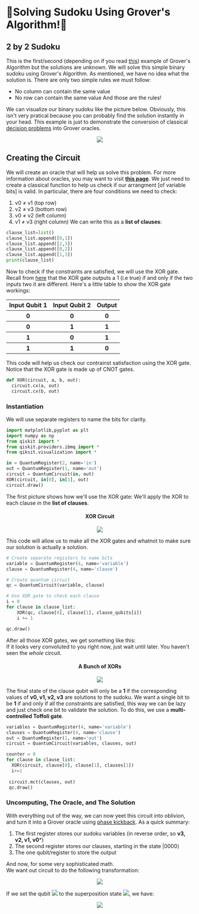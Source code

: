 🦈Solving Sudoku Using Grover's Algorithm!🦈
=============================================
## 2 by 2 Sudoku
This is the first/second (depending on if you read [this](https://tksmax.github.io/Grover-3SAT)) example of Grover's Algorithm but the solutions are unknown.
We will solve this simple binary sudoku using Grover's Algorithm.
As mentioned, we have no idea what the solution is.
There are only two simple rules we must follow:
- No column can contain the same value
- No row can contain the same value
And those are the rules!
  
We can visualize our binary sudoku like the picture below.
Obviously, this isn't very pratical because you can probably find the solution instantly in your head.
This example is just to demonstrate the conversion of classical [decision problems](https://en.wikipedia.org/wiki/Decision_problem) into Grover oracles.
<p align="center">
  <img src="https://qiskit.org/textbook/ch-algorithms/images/binary_sudoku.png">
</p>
  
## Creating the Circuit
We will create an oracle that will help us solve this problem.
For more information about oracles, you may want to visit **[this page](https://medium.com/nerd-for-tech/grovers-algorithm-3ac4616ce23a)**.
We just need to create a classical function to help us check if our arrangment \[of variable bits\] is valid.
In particular, there are four conditions we need to check:
1. v0 ≠ v1 (top row)
2. v2 ≠ v3 (bottom row)
3. v0 ≠ v2 (left column)
4. v1 ≠ v3 (right column)
We can write this as a **list of clauses**:  
```python
clause_list=list()
clause_list.append([0,1])
clause_list.append([2,3])
clause_list.append([0,2])
clause_list.append([1,3])
print(clause_list)
```
Now to check if the constraints are satisfied, we will use the XOR gate.
Recall from [here](https://tksmax.github.io/Quantum-Operations) that the XOR gate outputs a 1 (i.e true) if and only if the two inputs two it are different.
Here's a little table to show the XOR gate workings:
<table align="center">
  <tr>
    <th>Input Qubit 1</th>
    <th>Input Qubit 2</th>
    <th>Output</th>
  </tr>
  <tr>
    <th>0</th>
    <th>0</th>
    <th>0</th>
  </tr>
  <tr>
    <th>0</th>
    <th>1</th>
    <th>1</th>
  </tr>
  <tr>
    <th>1</th>
    <th>0</th>
    <th>1</th>
  </tr>
  <tr>
    <th>1</th>
    <th>1</th>
    <th>0</th>
  </tr>
</table>
  
This code will help us check our contrainst satisfaction using the XOR gate.
Notice that the XOR gate is made up of CNOT gates.
  
```python
def XOR(circuit, a, b, out):
  circuit.cx(a, out)
  circuit.cx(b, out)
```
  
### Instantiation
We will use separate registers to name the bits for clarity.  
```python
import matplotlib,pyplot as plt
import numpy as np
from qiskit import *
from qiskit.providers.ibmq import *
from qiksit.visualization import *

in = QuantumRegister(2, name='in')
out = QuantumRegister(1, name='out')
circuit = QuantumCircuit(in, out)
XOR(circuit, in[0], in[1], out)
circuit.draw()
```
The first picture shows how we'll use the XOR gate: We'll apply the XOR to each clause in the **list of clauses**.
<h4 align="center">XOR Circuit</h4>
<p align="center">
  <img src="https://user-images.githubusercontent.com/81530826/118532528-e9c54c00-b6fb-11eb-9199-313e9bb8ae3f.png">
</p>
  
This code will allow us to make all the XOR gates and whatnot to make sure our solution is actually a solution.
```python
# Create separate registers to name bits
variable = QuantumRegister(4, name='variable')  
clause = QuantumRegister(4, name='clause')  

# Create quantum circuit
qc = QuantumCircuit(variable, clause)

# Use XOR gate to check each clause
i = 0
for clause in clause_list:
    XOR(qc, clause[0], clause[1], clause_qubits[i])
    i += 1

qc.draw()
```
  
After all those XOR gates, we get something like this:  
If it looks very convoluted to you right now, just wait until later.
You haven't seen the *whole* circuit.
<h4 align="center">A Bunch of XORs</h4>
<p align="center">
  <img src="https://user-images.githubusercontent.com/81530826/118533456-f302e880-b6fc-11eb-948f-5225aef7d56e.png">
</p>
  
The final state of the clause qubit will only be a **1** if the corresponding values of **v0, v1, v2, v3** are solutions to the sudoku.
We want a single bit to be **1** if and only if all the constraints are satisfied, this way we can be lazy and just check one bit to validate the solution.
To do this, we use a **multi-controlled Toffoli gate**.
```python
variables = QuantumRegister(4, name='variable')
clauses = QuantumRegister(4, name='clause')
out = QuantumRegister(1, name='out')
circuit = QuantumCircuit(variables, clauses, out)

counter = 0
for clause in clause_list:
  XOR(circuit, clause[0], clause[1], clauses[1])
  i+=1
 
 circuit.mct(clauses, out)
 qc.draw()
 ```
  
### Uncomputing, The Oracle, and The Solution
With everything out of the way, we can now yeet this circuit into oblivion, and turn it into a Grover oracle using [phase kickback](https://qiksit.org/textbook/ch-gates/phase-kickback.html).
As a quick summary:
1. The first register stores our sudoku variables (in reverse order, so **v3, v2, v1, v0***)
2. The second register stores our clauses, starting in the state |0000⟩
3. The one qubit/register to store the output
  
And now, for some very sophisticated math.  
We want out circuit to do the following transformation:
<p align="center">
  <img src="https://render.githubusercontent.com/render/math?math=\color{white}U_\omega|x\rangle|0\rangle=|x\rangle|0\rangle|out_0\bigoplus f(x)\rangle">
</p>
If we set the qubit <img src="https://render.githubusercontent.com/render/math?math=\color{white}out_0"> to the superposition state
<img src="https://render.githubusercontent.com/render/math?math=\color{white}|\minus\rangle">, we have:
<p align="center">
  <img src="https://render.githubusercontent.com/render/math?math=\color{white}U_{\omega}|x\rangle|0\rangle|-\rangle = U_{\omega}|x\rangle|0\rangle\bigoplus\frac{1}{\sqrt{2}}(|0\rangle + |1\rangle) = |x\rangle|0\rangle\bigoplus\frac{1}{\sqrt{2}}(|0\bigoplus f(x)\rangle - |1\bigoplus f(x)\rangle)">
</p>
